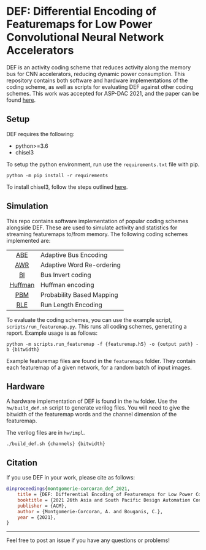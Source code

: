 # DEF: Differential Encoding of Featuremaps for Low Power Convolutional Neural Network Accelerators

DEF is an activity coding scheme that reduces activity along the memory bus for CNN accelerators, reducing dynamic power consumption. This repository contains both software and hardware implementations of the coding scheme, as well as scripts for evaluating DEF against other coding schemes.
This work was accepted for ASP-DAC 2021, and the paper can be found [here](https://www.alexmontgomerie.co.uk/publications/ASPDAC2021_paper.pdf).

## Setup

DEF requires the following:

- python>=3.6
- chisel3

To setup the python environment, run use the `requirements.txt` file with pip.

```
python -m pip install -r requirements 
```

To install chisel3, follow the steps outlined [here](https://github.com/chipsalliance/chisel3). 

## Simulation

This repo contains software implementation of popular coding schemes alongside DEF. These are used to simulate activity and statistics for streaming featuremaps to/from memory. 
The following coding schemes implemented are:

| | |
|:-:|-----|
| [ABE](lib/abe) | Adaptive Bus Encoding |
| [AWR](lib/awr) | Adaptive Word Re-ordering |
| [BI](lib/bi) | Bus Invert coding |
| [Huffman](lib/huffman) | Huffman encoding |
| [PBM](lib/apbm) | Probability Based Mapping |
| [RLE](lib/rle) | Run Length Encoding |

To evaluate the coding schemes, you can use the example script, `scripts/run_featuremap.py`. This runs all coding schemes, generating a report. Example usage is as follows: 

```
python -m scripts.run_featuremap -f {featuremap.h5} -o {output path} -b {bitwidth}
```

Example featuremap files are found in the `featuremaps` folder. They contain each featuremap of a given network, for a random batch of input images.

## Hardware

A hardware implementation of DEF is found in the `hw` folder. Use the `hw/build_def.sh` script to generate verilog files. You will need to give the bitwidth of the featuremap words and the channel dimension of the featuremap. 

The verilog files are in `hw/impl`.

```
./build_def.sh {channels} {bitwidth}
```

## Citation

If you use DEF in your work, please cite as follows:

```BibTex
@inproceedings{montgomerie-corcoran_def_2021,
	title = {DEF: Differential Encoding of Featuremaps for Low Power Convolutional Neural Network Accelerators},
	booktitle = {2021 26th Asia and South Pacific Design Automation Conference (ASP-DAC)},
	publisher = {ACM},
	author = {Montgomerie-Corcoran, A. and Bouganis, C.},
	year = {2021},
}
```
___

Feel free to post an issue if you have any questions or problems!
